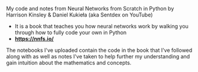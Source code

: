 My code and notes from Neural Networks from Scratch in Python by Harrison Kinsley & Daniel Kukieła (aka Sentdex on YouTube)
 - It is a book that teaches you how neural networks work by walking you through how to fully code your own in Python
 - **https://nnfs.io/**

The notebooks I've uploaded contain the code in the book that I've followed along with as well as notes I've taken to help further my understanding and gain intuition about the mathematics and concepts.
